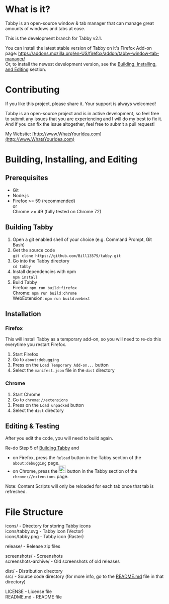 # What is it?

Tabby is an open-source window & tab manager that can manage great amounts of windows and tabs at ease.

This is the development branch for Tabby v2.1.

You can install the latest stable version of Tabby on it's Firefox Add-on page: https://addons.mozilla.org/en-US/firefox/addon/tabby-window-tab-manager/<br/>
Or, to install the newest development version, see the [Building, Installing, and Editing](#building-installing-and-editing) section.

# Contributing

If you like this project, please share it. Your support is always welcomed!

Tabby is an open-source project and is in active development, so feel free to submit any issues that you are experiencing and I will do my best to fix it. And if you can fix the issue altogether, feel free to submit a pull request!

My Website: [http://www.WhatsYourIdea.com](http://www.WhatsYourIdea.com)

# Building, Installing, and Editing

## Prerequisites

- Git
- Node.js
- Firefox >= 59 (recommended)<br/>
  or<br/>
  Chrome >= 49 (fully tested on Chrome 72)

## Building Tabby

1. Open a git enabled shell of your choice (e.g. Command Prompt, Git Bash)
2. Get the source code  
`git clone https://github.com/Bill13579/tabby.git`
3. Go into the Tabby directory  
`cd tabby`
4. Install dependencies with npm  
`npm install`
5. Build Tabby  
Firefox: `npm run build:firefox`  
Chrome: `npm run build:chrome`  
WebExtension: `npm run build:webext`

## Installation

### Firefox
This will install Tabby as a temporary add-on, so you will need to re-do this everytime you restart Firefox.

1. Start Firefox
2. Go to `about:debugging`
3. Press on the `Load Temporary Add-on...` button
4. Select the `manifest.json` file in the `dist` directory

### Chrome

1. Start Chrome
2. Go to `chrome://extensions`
3. Press on the `Load unpacked` button
4. Select the `dist` directory

## Editing & Testing

After you edit the code, you will need to build again.

Re-do Step 5 of [Building Tabby](#building-tabby) and<br/>
- on Firefox, press the `Reload` button in the Tabby section of the `about:debugging` page.<br/>
- on Chrome, press the <img src="https://i.imgur.com/FcVtjot.png" alt="Chrome Reload Icon" width="23px" /><!-- https://imgur.com/a/VHMbJ4l --> button in the Tabby section of the `chrome://extensions` page.

Note: Content Scripts will only be reloaded for each tab once that tab is refreshed.

# File Structure

icons/ - Directory for storing Tabby icons<br/>
icons/tabby.svg - Tabby icon (Vector)<br/>
icons/tabby.png - Tabby icon (Raster)<br/>

release/ - Release zip files<br/>

screenshots/ - Screenshots<br/>
screenshots-archive/ - Old screenshots of old releases<br/>

dist/ - Distribution directory<br/>
src/ - Source code directory (for more info, go to the [README.md](src/README.md) file in that directory)<br/>

LICENSE - License file<br/>
README&#46;md - README file

